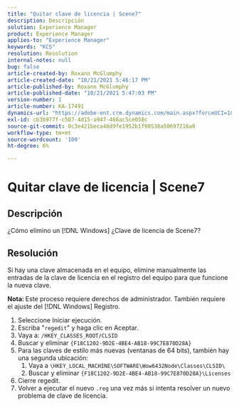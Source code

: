 ```yaml
---
title: "Quitar clave de licencia | Scene7"
description: Descripción
solution: Experience Manager
product: Experience Manager
applies-to: "Experience Manager"
keywords: "KCS"
resolution: Resolution
internal-notes: null
bug: false
article-created-by: Roxann McGlumphy
article-created-date: "10/21/2021 5:46:17 PM"
article-published-by: Roxann McGlumphy
article-published-date: "10/21/2021 5:47:03 PM"
version-number: 1
article-number: KA-17491
dynamics-url: "https://adobe-ent.crm.dynamics.com/main.aspx?forceUCI=1&pagetype=entityrecord&etn=knowledgearticle&id=91bc42c4-9632-ec11-b6e5-000d3a5ba97a"
exl-id: cb3b977f-c507-4d15-a947-466ac5ce058c
source-git-commit: 0c3e421beca46d9fe1952b1f98538a50697216a0
workflow-type: tm+mt
source-wordcount: '109'
ht-degree: 6%

---
```


# Quitar clave de licencia | Scene7

## Descripción


¿Cómo elimino un [!DNL Windows] ¿Clave de licencia de Scene7?


## Resolución


Si hay una clave almacenada en el equipo, elimine manualmente las entradas de la clave de licencia en el registro del equipo para que funcione la nueva clave.

<b>Nota: </b>Este proceso requiere derechos de administrador. También requiere el ajuste del [!DNL Windows] Registro.

1. Seleccione Iniciar ejecución.
2. Escriba &quot;`regedit`&quot; y haga clic en Aceptar.
3. Vaya a: `/HKEY_CLASSES_ROOT/CLSID`
4. Buscar y eliminar `{F18C1202-9D2E-4BE4-AB18-99C7E870D28A}`
5. Para las claves de estilo más nuevas (ventanas de 64 bits), también hay una segunda ubicación:
   1. Vaya a `\HKEY_LOCAL_MACHINE\SOFTWARE\Wow6432Node\Classes\CLSID\`
   2. Buscar y eliminar `{F18C1202-9D2E-4BE4-AB18-99C7E870D28A}\Licenses`
6. Cierre regedit.
7. Volver a ejecutar el nuevo `.reg` una vez más si intenta resolver un nuevo problema de clave de licencia.
